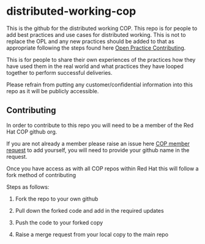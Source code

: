 # distributed-working-cop



This is the github for the distributed working COP. This repo is for people to add best practices and use cases for distributed working. This is not to replace the OPL and any new practices should be added to that as appropriate following the steps found here [Open Practice Contributing](https://openpracticelibrary.com/page/contribution-guide/).

This is for people to share their own experiences of the practices how they have used them in the real world and what practices they have looped together to perform successful deliveries.

Please refrain from putting any customer/confidential information into this repo as it will be publicly accessible.

## Contributing

In order to contribute to this repo you will need to be a member of the Red Hat COP github org.

If you are not already a member please raise an issue here [COP member request](https://github.com/redhat-cop/org/issues) to add yourself, you will need to provide your github name in the request.

Once you have access as with all COP repos within Red Hat this will follow a fork method of contributing

Steps as follows:

 1. Fork the repo to your own github

 2. Pull down the forked code and add in the required updates

 3. Push the code to your forked copy

 4. Raise a merge request from your local copy to the main repo

